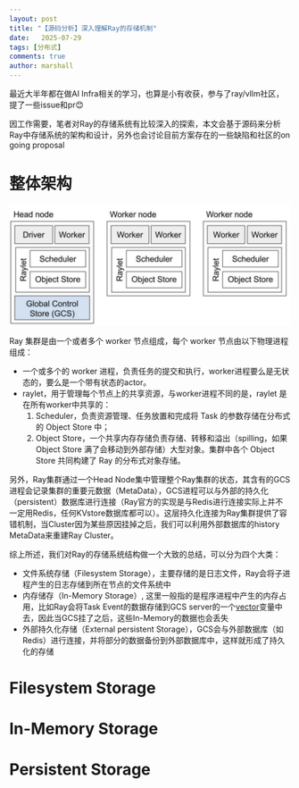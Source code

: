 ```yaml
---
layout: post
title: "【源码分析】深入理解Ray的存储机制"
date:   2025-07-29
tags: [分布式]
comments: true
author: marshall
---
```


最近大半年都在做AI Infra相关的学习，也算是小有收获，参与了ray/vllm社区，提了一些issue和pr😊

因工作需要，笔者对Ray的存储系统有比较深入的探索，本文会基于源码来分析Ray中存储系统的架构和设计，另外也会讨论目前方案存在的一些缺陷和社区的on going proposal

<!-- more -->
<!-- meta name="description" -->

# 整体架构

![alt text](../images/ray_arch.png)

Ray 集群是由一个或者多个 worker 节点组成，每个 worker 节点由以下物理进程组成：

- 一个或多个的 worker 进程，负责任务的提交和执行，worker进程要么是无状态的，要么是一个带有状态的actor。
- raylet，用于管理每个节点上的共享资源，与worker进程不同的是，raylet 是在所有worker中共享的：
    1. Scheduler，负责资源管理、任务放置和完成将 Task 的参数存储在分布式的 Object Store 中；
    2. Object Store，一个共享内存存储负责存储、转移和溢出（spilling，如果 Object Store 满了会移动到外部存储）大型对象。集群中各个 Object Store 共同构建了 Ray 的分布式对象存储。

另外，Ray集群通过一个Head Node集中管理整个Ray集群的状态，其含有的GCS进程会记录集群的重要元数据（MetaData），GCS进程可以与外部的持久化（persistent）数据库进行连接（Ray官方的实现是与Redis进行连接实际上并不一定用Redis，任何KVstore数据库都可以）。这层持久化连接为Ray集群提供了容错机制，当Cluster因为某些原因挂掉之后，我们可以利用外部数据库的history MetaData来重建Ray Cluster。

综上所述，我们对Ray的存储系统结构做一个大致的总结，可以分为四个大类：
- 文件系统存储（Filesystem Storage），主要存储的是日志文件，Ray会将子进程产生的日志存储到所在节点的文件系统中
- 内存储存（In-Memory Storage）, 这里一般指的是程序进程中产生的内存占用，比如Ray会将Task Event的数据存储到GCS server的一个[vector](https://github.com/ray-project/ray/blob/master/src/ray/gcs/gcs_server/gcs_task_manager.h#L198)变量中去，因此当GCS挂了之后，这些In-Memory的数据也会丢失
- 外部持久化存储（External persistent Storage），GCS会与外部数据库（如Redis）进行连接，并将部分的数据备份到外部数据库中，这样就形成了持久化的存储

# Filesystem Storage


# In-Memory Storage

# Persistent Storage